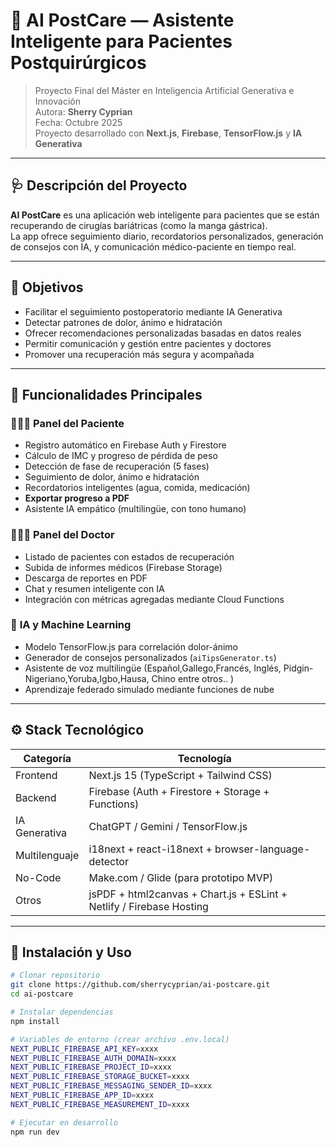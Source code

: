 # 💜 AI PostCare — Asistente Inteligente para Pacientes Postquirúrgicos

> Proyecto Final del Máster en Inteligencia Artificial Generativa e Innovación  
> Autora: **Sherry Cyprian**  
> Fecha: Octubre 2025  
> Proyecto desarrollado con **Next.js**, **Firebase**, **TensorFlow.js** y **IA Generativa**

---

## 🩺 Descripción del Proyecto

**AI PostCare** es una aplicación web inteligente para pacientes que se están recuperando de cirugías bariátricas (como la manga gástrica).  
La app ofrece seguimiento diario, recordatorios personalizados, generación de consejos con IA, y comunicación médico-paciente en tiempo real.

---

## 🎯 Objetivos

- Facilitar el seguimiento postoperatorio mediante IA Generativa  
- Detectar patrones de dolor, ánimo e hidratación  
- Ofrecer recomendaciones personalizadas basadas en datos reales  
- Permitir comunicación y gestión entre pacientes y doctores  
- Promover una recuperación más segura y acompañada  

---

## 🧩 Funcionalidades Principales

### 👩🏾‍⚕️ **Panel del Paciente**
- Registro automático en Firebase Auth y Firestore  
- Cálculo de IMC y progreso de pérdida de peso  
- Detección de fase de recuperación (5 fases)  
- Seguimiento de dolor, ánimo e hidratación  
- Recordatorios inteligentes (agua, comida, medicación)  
- **Exportar progreso a PDF**  
- Asistente IA empático (multilingüe, con tono humano)  

### 👨🏻‍⚕️ **Panel del Doctor**
- Listado de pacientes con estados de recuperación  
- Subida de informes médicos (Firebase Storage)  
- Descarga de reportes en PDF  
- Chat y resumen inteligente con IA  
- Integración con métricas agregadas mediante Cloud Functions  

### 🧠 **IA y Machine Learning**
- Modelo TensorFlow.js para correlación dolor-ánimo  
- Generador de consejos personalizados (`aiTipsGenerator.ts`)  
- Asistente de voz multilingüe (Español,Gallego,Francés, Inglés, Pidgin-Nigeriano,Yoruba,Igbo,Hausa, Chino entre otros.. )  
- Aprendizaje federado simulado mediante funciones de nube  

---

## ⚙️ Stack Tecnológico

| Categoría | Tecnología |
|------------|-------------|
| Frontend | Next.js 15 (TypeScript + Tailwind CSS) |
| Backend | Firebase (Auth + Firestore + Storage + Functions) |
| IA Generativa | ChatGPT / Gemini / TensorFlow.js |
| Multilenguaje | i18next + react-i18next + browser-language-detector |
| No-Code | Make.com / Glide (para prototipo MVP) |
| Otros | jsPDF + html2canvas + Chart.js + ESLint + Netlify / Firebase Hosting |

---

## 🚀 Instalación y Uso

```bash
# Clonar repositorio
git clone https://github.com/sherrycyprian/ai-postcare.git
cd ai-postcare

# Instalar dependencias
npm install

# Variables de entorno (crear archivo .env.local)
NEXT_PUBLIC_FIREBASE_API_KEY=xxxx
NEXT_PUBLIC_FIREBASE_AUTH_DOMAIN=xxxx
NEXT_PUBLIC_FIREBASE_PROJECT_ID=xxxx
NEXT_PUBLIC_FIREBASE_STORAGE_BUCKET=xxxx
NEXT_PUBLIC_FIREBASE_MESSAGING_SENDER_ID=xxxx
NEXT_PUBLIC_FIREBASE_APP_ID=xxxx
NEXT_PUBLIC_FIREBASE_MEASUREMENT_ID=xxxx

# Ejecutar en desarrollo
npm run dev
